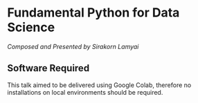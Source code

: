 # Fundamental Python for Data Science
*Composed and Presented by Sirakorn Lamyai*

## Software Required

This talk aimed to be delivered using Google Colab, therefore no installations on local environments should be required.